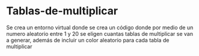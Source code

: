 # Tablas-de-multiplicar
Se crea un entorno virtual donde se crea un código donde por medio de un numero aleatorio entre 1 y 20 se eligen cuantas tablas de multiplicar se van a generar, además de incluir un color aleatorio para cada tabla de multiplicar
